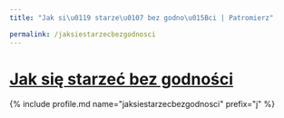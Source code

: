 ```yaml
---
title: "Jak si\u0119 starze\u0107 bez godno\u015Bci | Patromierz"

permalink: /jaksiestarzecbezgodnosci
---
```


# [Jak się starzeć bez godności](https://patronite.pl/jaksiestarzecbezgodnosci)

{% include profile.md name="jaksiestarzecbezgodnosci" prefix="j" %}

